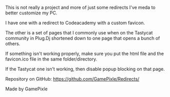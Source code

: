 This is not really a project and more of just some redirects I've meda to better customize my PC.

I have one with a redirect to Codeacademy with a custom favicon.

The other is a set of pages that I commonly use when on the Tastycat community in Plug.Dj shortened down to one page that opens a bunch of others.

If something isn't working properly, make sure you put the html file and the favicon.ico file in the same folder/directory.

If the Tastycat one isn't working, then disable popup blocking on that page.

Repository on GitHub: https://github.com/GamePixle/Redirects/

Made by GamePixle
